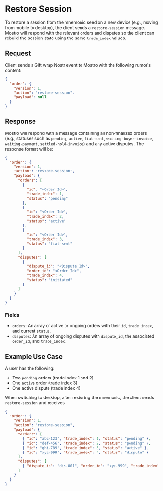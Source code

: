 # Restore Session

To restore a session from the mnemonic seed on a new device (e.g., moving from mobile to desktop), the client sends a `restore-session` message. Mostro will respond with the relevant orders and disputes so the client can rebuild the session state using the same `trade_index` values.

## Request

Client sends a Gift wrap Nostr event to Mostro with the following rumor's content:

```json
{
  "order": {
    "version": 1,
    "action": "restore-session",
    "payload": null
  }
}
```

## Response

Mostro will respond with a message containing all non-finalized orders (e.g., statuses such as `pending`, `active`, `fiat-sent`, `waiting-buyer-invoice`, `waiting-payment`, `settled-hold-invoice`) and any active disputes. The response format will be:

```json
{
  "order": {
    "version": 1,
    "action": "restore-session",
    "payload": {
      "orders": [
        {
          "id": "<Order Id>",
          "trade_index": 1,
          "status": "pending"
        },
        {
          "id": "<Order Id>",
          "trade_index": 2,
          "status": "active"
        },
        {
          "id": "<Order Id>",
          "trade_index": 3,
          "status": "fiat-sent"
        }
      ],
      "disputes": [
        {
          "dispute_id": "<Dispute Id>",
          "order_id": "<Order Id>",
          "trade_index": 4,
          "status": "initiated"
        }
      ]
    }
  }
}
```

### Fields

* `orders`: An array of active or ongoing orders with their `id`, `trade_index`, and current `status`.
* `disputes`: An array of ongoing disputes with `dispute_id`, the associated `order_id`, and `trade_index`.

## Example Use Case

A user has the following:

* Two `pending` orders (trade index 1 and 2)
* One `active` order (trade index 3)
* One active dispute (trade index 4)

When switching to desktop, after restoring the mnemonic, the client sends `restore-session` and receives:

```json
{
  "order": {
    "version": 1,
    "action": "restore-session",
    "payload": {
      "orders": [
        { "id": "abc-123", "trade_index": 1, "status": "pending" },
        { "id": "def-456", "trade_index": 2, "status": "pending" },
        { "id": "ghi-789", "trade_index": 3, "status": "active" },
        { "id": "xyz-999", "trade_index": 4, "status": "dispute" }
      ],
      "disputes": [
        { "dispute_id": "dis-001", "order_id": "xyz-999", "trade_index": 4, "status": "initiated" }
      ]
    }
  }
}
```


